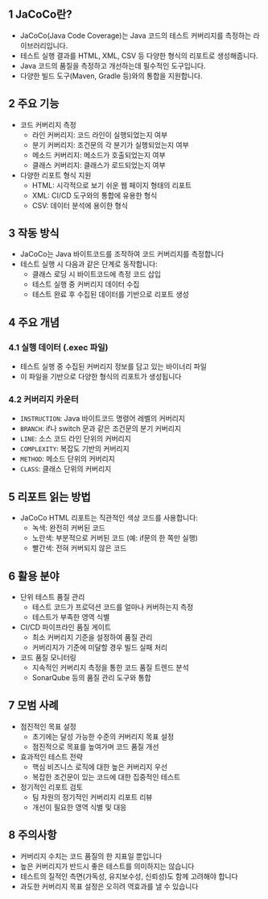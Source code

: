 ##  1 JaCoCo란?

- JaCoCo(Java Code Coverage)는 Java 코드의 테스트 커버리지를 측정하는 라이브러리입니다.
- 테스트 실행 결과를 HTML, XML, CSV 등 다양한 형식의 리포트로 생성해줍니다.
- Java 코드의 품질을 측정하고 개선하는데 필수적인 도구입니다.
- 다양한 빌드 도구(Maven, Gradle 등)와의 통합을 지원합니다.



##  2 주요 기능

- 코드 커버리지 측정
	- 라인 커버리지: 코드 라인이 실행되었는지 여부
	- 분기 커버리지: 조건문의 각 분기가 실행되었는지 여부
	- 메소드 커버리지: 메소드가 호출되었는지 여부
	- 클래스 커버리지: 클래스가 로드되었는지 여부
- 다양한 리포트 형식 지원
	- HTML: 시각적으로 보기 쉬운 웹 페이지 형태의 리포트
	- XML: CI/CD 도구와의 통합에 유용한 형식
	- CSV: 데이터 분석에 용이한 형식



##  3 작동 방식

- JaCoCo는 Java 바이트코드를 조작하여 코드 커버리지를 측정합니다
- 테스트 실행 시 다음과 같은 단계로 동작합니다:
	- 클래스 로딩 시 바이트코드에 측정 코드 삽입
	- 테스트 실행 중 커버리지 데이터 수집
	- 테스트 완료 후 수집된 데이터를 기반으로 리포트 생성



##  4 주요 개념

###  4.1 실행 데이터 (.exec 파일)

- 테스트 실행 중 수집된 커버리지 정보를 담고 있는 바이너리 파일
- 이 파일을 기반으로 다양한 형식의 리포트가 생성됩니다



###  4.2 커버리지 카운터

- `INSTRUCTION`: Java 바이트코드 명령어 레벨의 커버리지
- `BRANCH`: if나 switch 문과 같은 조건문의 분기 커버리지
- `LINE`: 소스 코드 라인 단위의 커버리지
- `COMPLEXITY`: 복잡도 기반의 커버리지
- `METHOD`: 메소드 단위의 커버리지
- `CLASS`: 클래스 단위의 커버리지



##  5 리포트 읽는 방법

- JaCoCo HTML 리포트는 직관적인 색상 코드를 사용합니다:
	- 녹색: 완전히 커버된 코드
	- 노란색: 부분적으로 커버된 코드 (예: if문의 한 쪽만 실행)
	- 빨간색: 전혀 커버되지 않은 코드



##  6 활용 분야

- 단위 테스트 품질 관리
	- 테스트 코드가 프로덕션 코드를 얼마나 커버하는지 측정
	- 테스트가 부족한 영역 식별
- CI/CD 파이프라인 품질 게이트
	- 최소 커버리지 기준을 설정하여 품질 관리
	- 커버리지가 기준에 미달할 경우 빌드 실패 처리
- 코드 품질 모니터링
	- 지속적인 커버리지 측정을 통한 코드 품질 트렌드 분석
	- SonarQube 등의 품질 관리 도구와 통합



##  7 모범 사례

- 점진적인 목표 설정
	- 초기에는 달성 가능한 수준의 커버리지 목표 설정
	- 점진적으로 목표를 높여가며 코드 품질 개선
- 효과적인 테스트 전략
	- 핵심 비즈니스 로직에 대한 높은 커버리지 우선
	- 복잡한 조건문이 있는 코드에 대한 집중적인 테스트
- 정기적인 리포트 검토
	- 팀 차원의 정기적인 커버리지 리포트 리뷰
	- 개선이 필요한 영역 식별 및 대응



##  8 주의사항

- 커버리지 수치는 코드 품질의 한 지표일 뿐입니다
- 높은 커버리지가 반드시 좋은 테스트를 의미하지는 않습니다
- 테스트의 질적인 측면(가독성, 유지보수성, 신뢰성)도 함께 고려해야 합니다
- 과도한 커버리지 목표 설정은 오히려 역효과를 낼 수 있습니다